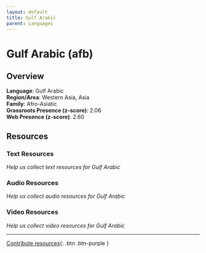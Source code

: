```yaml
---
layout: default
title: Gulf Arabic
parent: Languages
---
```


# Gulf Arabic (afb)

## Overview

**Language**: Gulf Arabic  
**Region/Area**: Western Asia, Asia  
**Family**: Afro-Asiatic  
**Grassroots Presence (z-score)**: 2.06  
**Web Presence (z-score)**: 2.60  

## Resources

### Text Resources
*Help us collect text resources for Gulf Arabic*

### Audio Resources
*Help us collect audio resources for Gulf Arabic*

### Video Resources
*Help us collect video resources for Gulf Arabic*

---

[Contribute resources](https://forms.office.com/e/1SfLJx3u1r){: .btn .btn-purple }
